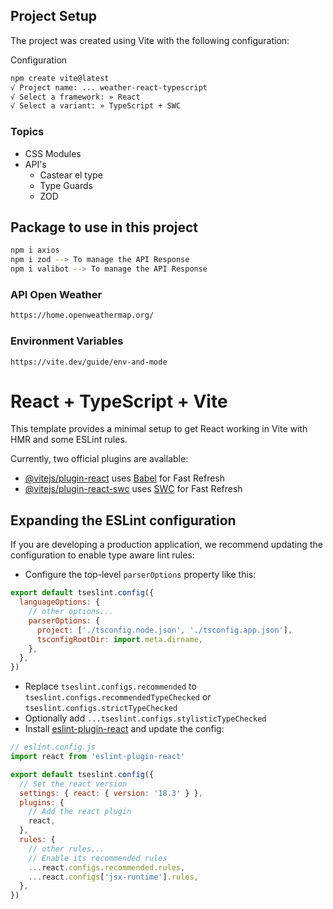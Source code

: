 ## Project Setup

The project was created using Vite with the following configuration:

Configuration
```bash
npm create vite@latest
√ Project name: ... weather-react-typescript
√ Select a framework: » React
√ Select a variant: » TypeScript + SWC
```

### Topics
<ul>
  <li>CSS Modules</li>
  <li>API's
    <ul>
      <li>Castear el type</li>
      <li>Type Guards</li>
      <li>ZOD</li>
    </ul>
  </li>
</ul>


## Package to use in this project

```bash
npm i axios
npm i zod --> To manage the API Response
npm i valibot --> To manage the API Response
```

### API Open Weather
```bash
https://home.openweathermap.org/
```

### Environment Variables
```
https://vite.dev/guide/env-and-mode
```


# React + TypeScript + Vite

This template provides a minimal setup to get React working in Vite with HMR and some ESLint rules.

Currently, two official plugins are available:

- [@vitejs/plugin-react](https://github.com/vitejs/vite-plugin-react/blob/main/packages/plugin-react/README.md) uses [Babel](https://babeljs.io/) for Fast Refresh
- [@vitejs/plugin-react-swc](https://github.com/vitejs/vite-plugin-react-swc) uses [SWC](https://swc.rs/) for Fast Refresh

## Expanding the ESLint configuration

If you are developing a production application, we recommend updating the configuration to enable type aware lint rules:

- Configure the top-level `parserOptions` property like this:

```js
export default tseslint.config({
  languageOptions: {
    // other options...
    parserOptions: {
      project: ['./tsconfig.node.json', './tsconfig.app.json'],
      tsconfigRootDir: import.meta.dirname,
    },
  },
})
```

- Replace `tseslint.configs.recommended` to `tseslint.configs.recommendedTypeChecked` or `tseslint.configs.strictTypeChecked`
- Optionally add `...tseslint.configs.stylisticTypeChecked`
- Install [eslint-plugin-react](https://github.com/jsx-eslint/eslint-plugin-react) and update the config:

```js
// eslint.config.js
import react from 'eslint-plugin-react'

export default tseslint.config({
  // Set the react version
  settings: { react: { version: '18.3' } },
  plugins: {
    // Add the react plugin
    react,
  },
  rules: {
    // other rules...
    // Enable its recommended rules
    ...react.configs.recommended.rules,
    ...react.configs['jsx-runtime'].rules,
  },
})
```
